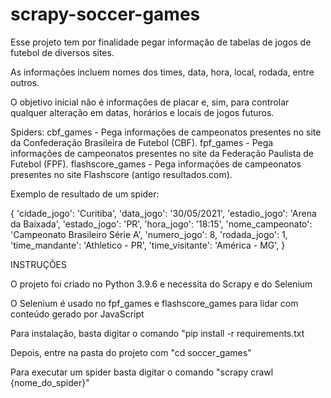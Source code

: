 # scrapy-soccer-games
Esse projeto tem por finalidade pegar informação de tabelas de jogos de futebol de diversos sites. 

As informações incluem nomes dos times, data, hora, local, rodada, entre outros. 

O objetivo inicial não é informações de placar e, sim, para controlar qualquer alteração em datas, horários e locais de jogos futuros.

Spiders:
cbf_games - Pega informações de campeonatos presentes no site da Confederação Brasileira de Futebol (CBF).
fpf_games - Pega informações de campeonatos presentes no site da Federação Paulista de Futebol (FPF).
flashscore_games - Pega informações de campeonatos presentes no site Flashscore (antigo resultados.com).


Exemplo de resultado de um spider:

{
'cidade_jogo': 'Curitiba',
 'data_jogo': '30/05/2021',
 'estadio_jogo': 'Arena da Baixada',
 'estado_jogo': 'PR',
 'hora_jogo': '18:15',
 'nome_campeonato': 'Campeonato Brasileiro Série A',
 'numero_jogo': 8,
 'rodada_jogo': 1,
 'time_mandante': 'Athletico - PR',
 'time_visitante': 'América - MG',
 }

 INSTRUÇÕES
 
 O projeto foi criado no Python 3.9.6 e necessita do Scrapy e do Selenium

 O Selenium é usado no fpf_games e flashscore_games para lidar com conteúdo gerado por JavaScript

 Para instalação, basta digitar o comando "pip install -r requirements.txt

 Depois, entre na pasta do projeto com "cd soccer_games"

 Para executar um spider basta digitar o comando "scrapy crawl {nome_do_spider}"
